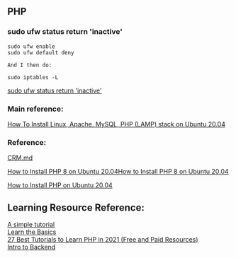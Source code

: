 ## PHP
### sudo ufw status return 'inactive'
```
sudo ufw enable
sudo ufw default deny

And I then do:

sudo iptables -L
```

[sudo ufw status return 'inactive'](https://www.digitalocean.com/community/questions/sudo-ufw-status-return-inactive)  

### Main reference:
[How To Install Linux, Apache, MySQL, PHP (LAMP) stack on Ubuntu 20.04](https://www.digitalocean.com/community/tutorials/how-to-install-linux-apache-mysql-php-lamp-stack-on-ubuntu-20-04)  

### Reference:  
[CRM.md](https://github.com/GlennOu66304/Full-Stack-Development/blob/master/Project%20%20%20building/CRM.md)  

[How to Install PHP 8 on Ubuntu 20.04How to Install PHP 8 on Ubuntu 20.04](https://linuxize.com/post/how-to-install-php-8-on-ubuntu-20-04/)

[How to Install PHP on Ubuntu 20.04](https://linuxize.com/post/how-to-install-php-on-ubuntu-20-04/)  

## Learning Resource Reference:  
[A simple tutorial](https://www.php.net/manual/en/tutorial.phphttps://www.php.net/manual/en/tutorial.php)  
[Learn the Basics](https://www.learn-php.org/)   
[27 Best Tutorials to Learn PHP in 2021 (Free and Paid Resources)](https://kinsta.com/blog/php-tutorials/)  
[Intro to Backend](https://www.udacity.com/course/intro-to-backend--ud171)  
